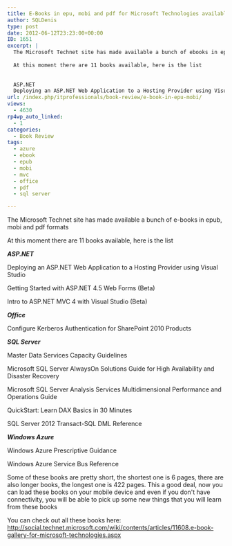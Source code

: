 ```yaml
---
title: E-Books in epu, mobi and pdf for Microsoft Technologies available for download
author: SQLDenis
type: post
date: 2012-06-12T23:23:00+00:00
ID: 1651
excerpt: |
  The Microsoft Technet site has made available a bunch of ebooks in epub, mobi and pdf formats
  
  At this moment there are 11 books available, here is the list 
  
  
  ASP.NET	
  Deploying an ASP.NET Web Application to a Hosting Provider using Visual Studio&hellip;
url: /index.php/itprofessionals/book-review/e-book-in-epu-mobi/
views:
  - 4630
rp4wp_auto_linked:
  - 1
categories:
  - Book Review
tags:
  - azure
  - ebook
  - epub
  - mobi
  - mvc
  - office
  - pdf
  - sql server

---
```

The Microsoft Technet site has made available a bunch of e-books in epub, mobi and pdf formats

At this moment there are 11 books available, here is the list 

**_ASP.NET_**
  
Deploying an ASP.NET Web Application to a Hosting Provider using Visual Studio
  
Getting Started with ASP.NET 4.5 Web Forms (Beta)
  
Intro to ASP.NET MVC 4 with Visual Studio (Beta)

_**Office**_
  
Configure Kerberos Authentication for SharePoint 2010 Products

_**SQL Server**_
  
Master Data Services Capacity Guidelines
  
Microsoft SQL Server AlwaysOn Solutions Guide for High Availability and Disaster Recovery
  
Microsoft SQL Server Analysis Services Multidimensional Performance and Operations Guide
  
QuickStart: Learn DAX Basics in 30 Minutes
  
SQL Server 2012 Transact-SQL DML Reference

**_Windows Azure_**
  
Windows Azure Prescriptive Guidance
  
Windows Azure Service Bus Reference

Some of these books are pretty short, the shortest one is 6 pages, there are also longer books, the longest one is 422 pages. This a good deal, now you can load these books on your mobile device and even if you don't have connectivity, you will be able to pick up some new things that you will learn from these books

You can check out all these books here: http://social.technet.microsoft.com/wiki/contents/articles/11608.e-book-gallery-for-microsoft-technologies.aspx